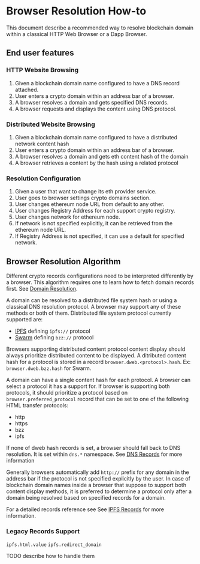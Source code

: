 # Browser Resolution How-to

This document describe a recommended way to resolve blockchain domain within a classical HTTP Web Browser or a Dapp Browser.

## End user features

### HTTP Website Browsing

1. Given a blockchain domain name configured to have a DNS record attached.
2. User enters a crypto domain within an address bar of a browser.
3. A browser resolves a domain and gets specified DNS records.
4. A browser requests and displays the content using DNS protocol.

### Distributed Website Browsing

1. Given a blockchain domain name configured to have a distributed network content hash
2. User enters a crypto domain within an address bar of a browser.
3. A browser resolves a domain and gets eth content hash of the domain
4. A browser retrieves a content by the hash using a related protocol

### Resolution Configuration

1. Given a user that want to change its eth provider service.
2. User goes to browser settings crypto domains section.
3. User changes ethereum node URL from default to any other.
4. User changes Registry Address for each support crypto registry.
5. User changes network for ethereum node.
6. If network is not specified explicitly, it can be retrieved from the ethereum node URL.
7. If Registry Address is not specified, it can use a default for specified network.

## Browser Resolution Algorithm

Different crypto records configurations need to be interpreted differently by a browser.
This algorithm requires one to learn how to fetch domain records first.
See [Domain Resolution](./ARCHITECTURE.md#domain-resolution).

A domain can be resolved to a distributed file system hash or using a classical DNS resolution protocol.
A browser may support any of these methods or both of them.
Distributed file system protocol currently supported are:

* [IPFS]() defining `ipfs://` protocol
* [Swarm]() defining `bzz://` protocol

Browsers supporting distributed content protocol content display should always prioritize distributed content to be displayed. 
A ditributed content hash for a protocol is stored in a record `browser.dweb.<protocol>.hash`. Ex: `browser.dweb.bzz.hash` for Swarm.

A domain can have a single content hash for each protocol. A browser can select a protocol it has a support for.
If browser is supporting both protocols, it should prioritize a protocol based on `browser.preferred_protocol` record that can be set to one of the following HTML transfer protocols:

* http
* https
* bzz
* ipfs


If none of dweb hash records is set, a browser should fall back to DNS resolution. It is set within `dns.*` namespace.
See [DNS Records](./ARCHITECTURE.md#dns-records) for more information

Generally browsers automatically add `http://` prefix for any domain in the address bar if the protocol is not specified explicitly by the user. In case of blockchain domain names inside a browser that suppose to support both content display methods, it is preferred to determine a protocol only after a domain being resolved based on specified records for a domain.

For a detailed records reference see
See [IPFS Records](./RECORDS_REFERRENCE.md) for more information.

<div id="legacy-records"></div>

### Legacy Records Support

`ipfs.html.value`
`ipfs.redirect_domain`

TODO describe how to handle them
